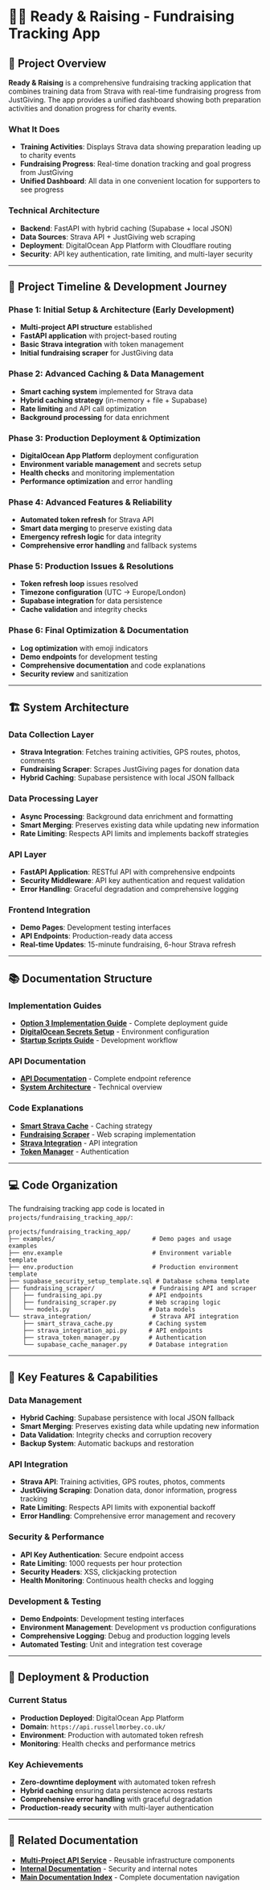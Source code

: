 # 🏃‍♂️ Ready & Raising - Fundraising Tracking App

## 🎯 **Project Overview**

**Ready & Raising** is a comprehensive fundraising tracking application that combines training data from Strava with real-time fundraising progress from JustGiving. The app provides a unified dashboard showing both preparation activities and donation progress for charity events.

### **What It Does**
- **Training Activities**: Displays Strava data showing preparation leading up to charity events
- **Fundraising Progress**: Real-time donation tracking and goal progress from JustGiving
- **Unified Dashboard**: All data in one convenient location for supporters to see progress

### **Technical Architecture**
- **Backend**: FastAPI with hybrid caching (Supabase + local JSON)
- **Data Sources**: Strava API + JustGiving web scraping
- **Deployment**: DigitalOcean App Platform with Cloudflare routing
- **Security**: API key authentication, rate limiting, and multi-layer security

---

## 📅 **Project Timeline & Development Journey**

### **Phase 1: Initial Setup & Architecture (Early Development)**
- **Multi-project API structure** established
- **FastAPI application** with project-based routing
- **Basic Strava integration** with token management
- **Initial fundraising scraper** for JustGiving data

### **Phase 2: Advanced Caching & Data Management**
- **Smart caching system** implemented for Strava data
- **Hybrid caching strategy** (in-memory + file + Supabase)
- **Rate limiting** and API call optimization
- **Background processing** for data enrichment

### **Phase 3: Production Deployment & Optimization**
- **DigitalOcean App Platform** deployment configuration
- **Environment variable management** and secrets setup
- **Health checks** and monitoring implementation
- **Performance optimization** and error handling

### **Phase 4: Advanced Features & Reliability**
- **Automated token refresh** for Strava API
- **Smart data merging** to preserve existing data
- **Emergency refresh logic** for data integrity
- **Comprehensive error handling** and fallback systems

### **Phase 5: Production Issues & Resolutions**
- **Token refresh loop** issues resolved
- **Timezone configuration** (UTC → Europe/London)
- **Supabase integration** for data persistence
- **Cache validation** and integrity checks

### **Phase 6: Final Optimization & Documentation**
- **Log optimization** with emoji indicators
- **Demo endpoints** for development testing
- **Comprehensive documentation** and code explanations
- **Security review** and sanitization

---

## 🏗️ **System Architecture**

### **Data Collection Layer**
- **Strava Integration**: Fetches training activities, GPS routes, photos, comments
- **Fundraising Scraper**: Scrapes JustGiving pages for donation data
- **Hybrid Caching**: Supabase persistence with local JSON fallback

### **Data Processing Layer**
- **Async Processing**: Background data enrichment and formatting
- **Smart Merging**: Preserves existing data while updating new information
- **Rate Limiting**: Respects API limits and implements backoff strategies

### **API Layer**
- **FastAPI Application**: RESTful API with comprehensive endpoints
- **Security Middleware**: API key authentication and request validation
- **Error Handling**: Graceful degradation and comprehensive logging

### **Frontend Integration**
- **Demo Pages**: Development testing interfaces
- **API Endpoints**: Production-ready data access
- **Real-time Updates**: 15-minute fundraising, 6-hour Strava refresh

---

## 📚 **Documentation Structure**

### **Implementation Guides**
- **[Option 3 Implementation Guide](OPTION_3_IMPLEMENTATION_GUIDE.md)** - Complete deployment guide
- **[DigitalOcean Secrets Setup](DIGITALOCEAN_SECRETS_SETUP.md)** - Environment configuration
- **[Startup Scripts Guide](../MULTI-PROJECT-API-SERVICE/STARTUP_SCRIPTS_GUIDE.md)** - Development workflow

### **API Documentation**
- **[API Documentation](API_DOCUMENTATION.md)** - Complete endpoint reference
- **[System Architecture](../MULTI-PROJECT-API-SERVICE/SYSTEM_ARCHITECTURE_OVERVIEW.md)** - Technical overview

### **Code Explanations**
- **[Smart Strava Cache](codebase-explanation/smart_strava_cache_explanation.md)** - Caching strategy
- **[Fundraising Scraper](codebase-explanation/fundraising_scraper_explanation.md)** - Web scraping implementation
- **[Strava Integration](codebase-explanation/strava_integration_api_explanation.md)** - API integration
- **[Token Manager](codebase-explanation/strava_token_manager_explanation.md)** - Authentication

---

## 💻 **Code Organization**

The fundraising tracking app code is located in `projects/fundraising_tracking_app/`:

```
projects/fundraising_tracking_app/
├── examples/                           # Demo pages and usage examples
├── env.example                         # Environment variable template
├── env.production                      # Production environment template  
├── supabase_security_setup_template.sql # Database schema template
├── fundraising_scraper/                # Fundraising API and scraper
│   ├── fundraising_api.py             # API endpoints
│   ├── fundraising_scraper.py         # Web scraping logic
│   └── models.py                      # Data models
└── strava_integration/                 # Strava API integration
    ├── smart_strava_cache.py          # Caching system
    ├── strava_integration_api.py      # API endpoints
    ├── strava_token_manager.py        # Authentication
    └── supabase_cache_manager.py      # Database integration
```

---

## 🎯 **Key Features & Capabilities**

### **Data Management**
- **Hybrid Caching**: Supabase persistence with local JSON fallback
- **Smart Merging**: Preserves existing data while updating new information
- **Data Validation**: Integrity checks and corruption recovery
- **Backup System**: Automatic backups and restoration

### **API Integration**
- **Strava API**: Training activities, GPS routes, photos, comments
- **JustGiving Scraping**: Donation data, donor information, progress tracking
- **Rate Limiting**: Respects API limits with exponential backoff
- **Error Handling**: Comprehensive error management and recovery

### **Security & Performance**
- **API Key Authentication**: Secure endpoint access
- **Rate Limiting**: 1000 requests per hour protection
- **Security Headers**: XSS, clickjacking protection
- **Health Monitoring**: Continuous health checks and logging

### **Development & Testing**
- **Demo Endpoints**: Development testing interfaces
- **Environment Management**: Development vs production configurations
- **Comprehensive Logging**: Debug and production logging levels
- **Automated Testing**: Unit and integration test coverage

---

## 🚀 **Deployment & Production**

### **Current Status**
- **Production Deployed**: DigitalOcean App Platform
- **Domain**: `https://api.russellmorbey.co.uk/`
- **Environment**: Production with automated token refresh
- **Monitoring**: Health checks and performance metrics

### **Key Achievements**
- **Zero-downtime deployment** with automated token refresh
- **Hybrid caching** ensuring data persistence across restarts
- **Comprehensive error handling** with graceful degradation
- **Production-ready security** with multi-layer authentication

---

## 🔗 **Related Documentation**

- **[Multi-Project API Service](../MULTI-PROJECT-API-SERVICE/)** - Reusable infrastructure components
- **[Internal Documentation](../internal/)** - Security and internal notes
- **[Main Documentation Index](../README.md)** - Complete documentation navigation